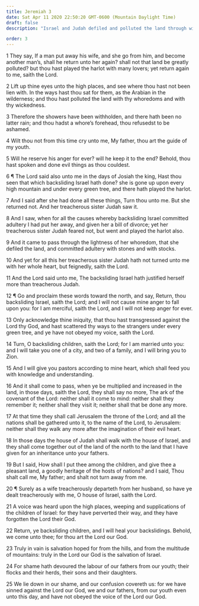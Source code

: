 ```yaml
---
title: Jeremiah 3
date: Sat Apr 11 2020 22:50:20 GMT-0600 (Mountain Daylight Time)
draft: false
description: "Israel and Judah defiled and polluted the land through wickedness—In the last days, the Lord will gather the people of Israel, one from a city and two from a family, and bring them to Zion."

order: 3
---
```

    
1 They say, If a man put away his wife, and she go from him, and become another man’s, shall he return unto her again? shall not that land be greatly polluted? but thou hast played the harlot with many lovers; yet return again to me, saith the Lord.

2 Lift up thine eyes unto the high places, and see where thou hast not been lien with. In the ways hast thou sat for them, as the Arabian in the wilderness; and thou hast polluted the land with thy whoredoms and with thy wickedness.

3 Therefore the showers have been withholden, and there hath been no latter rain; and thou hadst a whore’s forehead, thou refusedst to be ashamed.

4 Wilt thou not from this time cry unto me, My father, thou art the guide of my youth.

5 Will he reserve his anger for ever? will he keep it to the end? Behold, thou hast spoken and done evil things as thou couldest.

6 ¶ The Lord said also unto me in the days of Josiah the king, Hast thou seen that which backsliding Israel hath done? she is gone up upon every high mountain and under every green tree, and there hath played the harlot.

7 And I said after she had done all these things, Turn thou unto me. But she returned not. And her treacherous sister Judah saw it.

8 And I saw, when for all the causes whereby backsliding Israel committed adultery I had put her away, and given her a bill of divorce; yet her treacherous sister Judah feared not, but went and played the harlot also.

9 And it came to pass through the lightness of her whoredom, that she defiled the land, and committed adultery with stones and with stocks.

10 And yet for all this her treacherous sister Judah hath not turned unto me with her whole heart, but feignedly, saith the Lord.

11 And the Lord said unto me, The backsliding Israel hath justified herself more than treacherous Judah.

12 ¶ Go and proclaim these words toward the north, and say, Return, thou backsliding Israel, saith the Lord; and I will not cause mine anger to fall upon you: for I am merciful, saith the Lord, and I will not keep anger for ever.

13 Only acknowledge thine iniquity, that thou hast transgressed against the Lord thy God, and hast scattered thy ways to the strangers under every green tree, and ye have not obeyed my voice, saith the Lord.

14 Turn, O backsliding children, saith the Lord; for I am married unto you: and I will take you one of a city, and two of a family, and I will bring you to Zion.

15 And I will give you pastors according to mine heart, which shall feed you with knowledge and understanding.

16 And it shall come to pass, when ye be multiplied and increased in the land, in those days, saith the Lord, they shall say no more, The ark of the covenant of the Lord: neither shall it come to mind: neither shall they remember it; neither shall they visit it; neither shall that be done any more.

17 At that time they shall call Jerusalem the throne of the Lord; and all the nations shall be gathered unto it, to the name of the Lord, to Jerusalem: neither shall they walk any more after the imagination of their evil heart.

18 In those days the house of Judah shall walk with the house of Israel, and they shall come together out of the land of the north to the land that I have given for an inheritance unto your fathers.

19 But I said, How shall I put thee among the children, and give thee a pleasant land, a goodly heritage of the hosts of nations? and I said, Thou shalt call me, My father; and shalt not turn away from me.

20 ¶ Surely as a wife treacherously departeth from her husband, so have ye dealt treacherously with me, O house of Israel, saith the Lord.

21 A voice was heard upon the high places, weeping and supplications of the children of Israel: for they have perverted their way, and they have forgotten the Lord their God.

22 Return, ye backsliding children, and I will heal your backslidings. Behold, we come unto thee; for thou art the Lord our God.

23 Truly in vain is salvation hoped for from the hills, and from the multitude of mountains: truly in the Lord our God is the salvation of Israel.

24 For shame hath devoured the labour of our fathers from our youth; their flocks and their herds, their sons and their daughters.

25 We lie down in our shame, and our confusion covereth us: for we have sinned against the Lord our God, we and our fathers, from our youth even unto this day, and have not obeyed the voice of the Lord our God.

